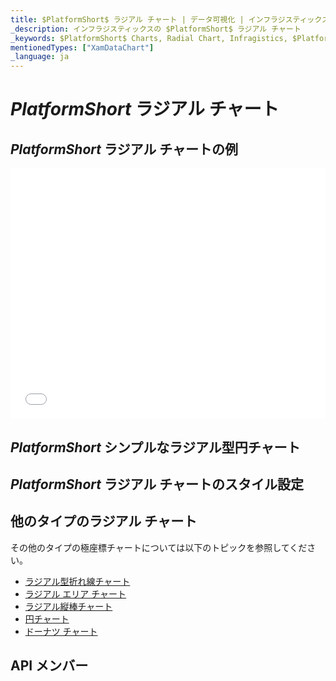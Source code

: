 ```yaml
---
title: $PlatformShort$ ラジアル チャート | データ可視化 | インフラジスティックス
_description: インフラジスティックスの $PlatformShort$ ラジアル チャート
_keywords: $PlatformShort$ Charts, Radial Chart, Infragistics, $PlatformShort$ チャート, ラジアル チャート, インフラジスティックス
mentionedTypes: ["XamDataChart"]
_language: ja
---
```

# $PlatformShort$ ラジアル チャート

<!-- TODO add introduction to and purpose of using about using radial series in data-chart -->

## $PlatformShort$ ラジアル チャートの例

<div class="sample-container loading" style="height: 400px">
    <iframe id="cc-chart-with-legend" src='{environment:dvDemosBaseUrl}/charts/data-chart-radial-line-chart' width="100%" height="100%" seamless frameBorder="0" onload="onXPlatSampleIframeContentLoaded(this);" alt="$PlatformShort$ ラジアル折れ線チャート"></iframe>
</div>

<div class="divider--half"></div>

## $PlatformShort$ シンプルなラジアル型円チャート

<!-- TODO copy and combine content (code snippets, description) from these topics:
    data-chart-type-radial-pie-series.md
-->

## $PlatformShort$ ラジアル チャートのスタイル設定
<!-- radial-pie-series with styling props set: brush, markerOutline, markerType -->


## 他のタイプのラジアル チャート

その他のタイプの極座標チャートについては以下のトピックを参照してください。

- [ラジアル型折れ線チャート](chart-types-line.md#$PlatformShort$-Radial-Line-Chart)
- [ラジアル エリア チャート](chart-types-area.md#$PlatformShort$-Radial-Area-Chart)
- [ラジアル縦棒チャート](chart-types-column.md#$PlatformShort$-Radial-Column-Chart)
- [円チャート](../pie-chart.md)
- [ドーナツ チャート](../doughnut-chart.md)

## API メンバー
<!-- TODO list API links used in this topic -->